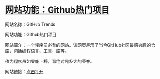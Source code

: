 # [网站功能：Github热门项目](https://github.com/myogg/meek/issues/35)

  网站名称：GitHub Trends 

  网站功能：Github热门项目

  网站简介：一个程序员必看的网站。该网页展示了当今GitHub社区最感兴趣的仓库，包括编程语言、工具、库等。

 作为程序员如果能上榜，那绝对是极大的荣誉。

 网站链接：[点击打开](https://github.com/trending)


